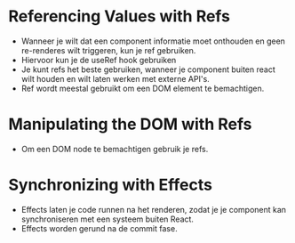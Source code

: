 # Referencing Values with Refs
- Wanneer je wilt dat een component informatie moet onthouden en geen re-renderes wilt triggeren, kun je ref gebruiken.
- Hiervoor kun je de useRef hook gebruiken
- Je kunt refs het beste gebruiken, wanneer je component buiten react wilt houden en wilt laten werken met externe API's. 
- Ref wordt meestal gebruikt om een DOM element te bemachtigen.

# Manipulating the DOM with Refs
- Om een DOM node te bemachtigen gebruik je refs.

# Synchronizing with Effects
- Effects laten je code runnen na het renderen, zodat je je component kan synchroniseren met een systeem buiten React.
- Effects worden gerund na de commit fase.
